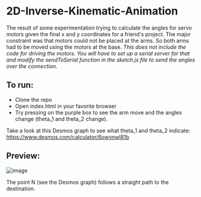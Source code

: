 # 2D-Inverse-Kinematic-Animation
The result of some experimentation trying to calculate the angles for servo motors given the final x and y coordinates for a friend's project. The major constraint was that motors could not be placed at the arms. So both arms had to be moved using the motors at the base.
_This does not include the code for driving the motors. You will have to set up a serial server for that and modify the sendToSerial function in the sketch.js file to send the angles over the connection._

## To run:
- Clone the repo
- Open index.html in your favorite browser
- Try pressing on the purple box to see the arm move and the angles change (theta_1 and theta_2 change).

Take a look at this Desmos graph to see what theta_1 and theta_2 indicate: https://www.desmos.com/calculator/6owvnwl81b

## Preview:
![image](https://github.com/Osmansiddiquer/2D-Inverse-Kinematic-Animation/assets/90533561/668109ef-9eeb-46ce-b3a2-b4cbc11e41be)

The point N (see the Desmos graph) follows a straight path to the destination.
